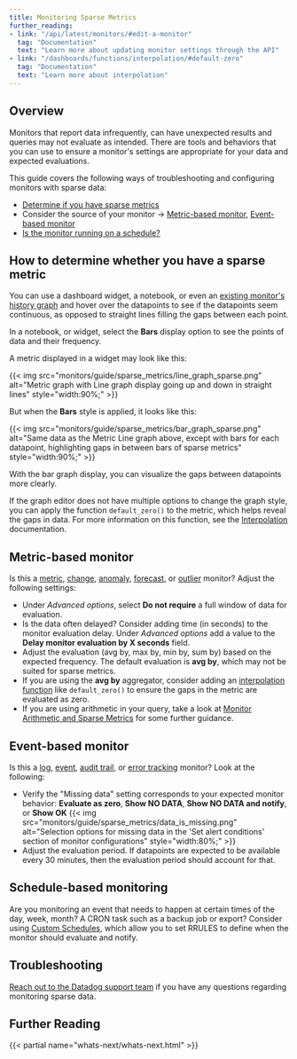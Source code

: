 ```yaml
---
title: Monitoring Sparse Metrics
further_reading:
- link: "/api/latest/monitors/#edit-a-monitor"
  tag: "Documentation"
  text: "Learn more about updating monitor settings through the API"
- link: "/dashboards/functions/interpolation/#default-zero"
  tag: "Documentation"
  text: "Learn more about interpolation"
---
```


## Overview

Monitors that report data infrequently, can have unexpected results and queries may not evaluate as intended. There are tools and behaviors that you can use to ensure a monitor's settings are appropriate for your data and expected evaluations. 

This guide covers the following ways of troubleshooting and configuring monitors with sparse data:
- [Determine if you have sparse metrics](#how-to-determine-whether-you-have-a-sparse-metric)
- Consider the source of your monitor -> [Metric-based monitor](#metric-based-monitor), [Event-based monitor](#event-based-monitor)
- [Is the monitor running on a schedule?](#schedule-based-monitoring)


## How to determine whether you have a sparse metric

You can use a dashboard widget, a notebook, or even an [existing monitor's history graph][1] and hover over the datapoints to see if the datapoints seem continuous, as opposed to straight lines filling the gaps between each point.

In a notebook, or widget, select the **Bars** display option to see the points of data and their frequency.

A metric displayed in a widget may look like this:

{{< img src="monitors/guide/sparse_metrics/line_graph_sparse.png" alt="Metric graph with Line graph display going up and down in straight lines" style="width:90%;" >}}

But when the **Bars** style is applied, it looks like this:

{{< img src="monitors/guide/sparse_metrics/bar_graph_sparse.png" alt="Same data as the Metric Line graph above, except with bars for each datapoint, highlighting gaps in between bars of sparse metrics" style="width:90%;" >}}

With the bar graph display, you can visualize the gaps between datapoints more clearly. 

If the graph editor does not have multiple options to change the graph style, you can apply the function `default_zero()` to the metric, which helps reveal the gaps in data. For more information on this function, see the [Interpolation][2] documentation.

## Metric-based monitor

Is this a [metric][3], [change][4], [anomaly][5], [forecast][6], or [outlier][7] monitor? Adjust the following settings:

* Under *Advanced options*, select **Do not require** a full window of data for evaluation.
* Is the data often delayed? Consider adding time (in seconds) to the monitor evaluation delay. Under *Advanced options* add a value to the **Delay monitor evaluation by X seconds** field.
* Adjust the evaluation (avg by, max by, min by, sum by) based on the expected frequency. The default evaluation is **avg by**, which may not be suited for sparse metrics.
* If you are using the **avg by** aggregator, consider adding an [interpolation function][2] like `default_zero()` to ensure the gaps in the metric are evaluated as zero.
* If you are using arithmetic in your query, take a look at [Monitor Arithmetic and Sparse Metrics][8] for some further guidance.

## Event-based monitor 

Is this a [log][9], [event][10], [audit trail][11], or [error tracking][12] monitor? Look at the following:

* Verify the "Missing data" setting corresponds to your expected monitor behavior: **Evaluate as zero**, **Show NO DATA**, **Show NO DATA and notify**, or **Show OK**
  {{< img src="monitors/guide/sparse_metrics/data_is_missing.png" alt="Selection options for missing data in the 'Set alert conditions' section of monitor configurations" style="width:80%;" >}}
* Adjust the evaluation period. If datapoints are expected to be available every 30 minutes, then the evaluation period should account for that.

## Schedule-based monitoring

Are you monitoring an event that needs to happen at certain times of the day, week, month? A CRON task such as a backup job or export? Consider using [Custom Schedules][13], which allow you to set RRULES to define when the monitor should evaluate and notify.

## Troubleshooting

[Reach out to the Datadog support team][14] if you have any questions regarding monitoring sparse data.

## Further Reading

{{< partial name="whats-next/whats-next.html" >}}

[1]: /monitors/manage/status/#investigate-a-monitor-in-a-notebook
[2]: /dashboards/functions/interpolation/#default-zero
[3]: /monitors/types/metric/?tab=threshold
[4]: /monitors/types/metric/?tab=change
[5]: /monitors/types/anomaly/
[6]: /monitors/types/forecasts/?tab=linear
[7]: /monitors/types/outlier/?tab=dbscan
[8]: /monitors/guide/monitor-arithmetic-and-sparse-metrics
[9]: /monitors/types/log/
[10]: /monitors/types/event/
[11]: /monitors/types/audit_trail/
[12]: /monitors/types/error_tracking/?tab=count
[13]: /monitors/guide/custom_schedules/?tab=day
[14]: /help/
